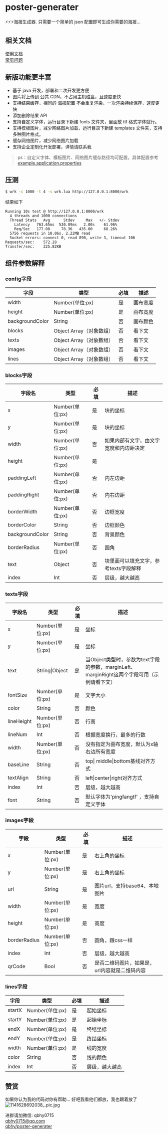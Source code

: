 # poster-generater
⚡⚡⚡海报生成器. 只需要一个简单的 json 配置即可生成你需要的海报...

## 相关文档
[使用文档](https://blog.janguly.com/poster#%E8%AF%B4%E6%98%8E)  
[常见问题](faq.md)

## 新版功能更丰富
* 基于 java 开发，部署和二次开发更方便
* 图片将上传到 公共 CDN，不占用主机磁盘，且速度更快
* 支持结果缓存，相同的 海报配置 不会重复渲染，一次渲染持续保存，速度更快
* 添加删除结果 API
* 支持自定义字体，运行目录下新建 fonts 文件夹，里面放 ttf 格式字体就行。
* 支持模板图片，减少网络图片加载，运行目录下新建 templates 文件夹，支持多种图片格式。
* 缓存网络图片，减少网络图片加载
* 支持企业定制化开发部署，详情请联系我
> ps：自定义字体、模板图片、网络图片缓存路径均可配置。具体配置参考 [example.application.properties](https://github.com/qbhy/poster-generater/blob/master/example.application.properties)

## 压测
```bash
$ wrk -c 1000 -t 4 -s wrk.lua http://127.0.0.1:8000/wrk
```
结果如下
```
Running 10s test @ http://127.0.0.1:8000/wrk
  4 threads and 1000 connections
  Thread Stats   Avg      Stdev     Max   +/- Stdev
    Latency   763.65ms  530.89ms   2.00s    61.96%
    Req/Sec   177.08     78.36   435.00     68.26%
  5756 requests in 10.06s, 2.22MB read
  Socket errors: connect 0, read 890, write 3, timeout 106
Requests/sec:    572.28
Transfer/sec:    225.82KB
```

## 组件参数解释

### config字段

| 字段            | 类型                     | 必填 | 描述                                       |
| --------------- | ------------------------ | ---- | ------------------------------------------ |
| width           | Number(单位:px)          | 是   | 画布宽度                                   |
| height          | Number(单位:px)          | 是   | 画布高度                                   |
| backgroundColor | String                   | 否   | 画布颜色                                   |
| blocks          | Object Array（对象数组） | 否   | 看下文                                     |
| texts           | Object Array（对象数组） | 否   | 看下文                                     |
| images          | Object Array（对象数组） | 否   | 看下文                                     |
| lines           | Object Array（对象数组） | 否   | 看下文                                     |

### blocks字段

| 字段名          | 类型             | 必填 | 描述                                   |
| --------------- | ---------------- | ---- | -------------------------------------- |
| x               | Number(单位:px) | 是   | 块的坐标                               |
| y               | Number(单位:px) | 是   | 块的坐标                               |
| width           | Number(单位:px) | 否   | 如果内部有文字，由文字宽度和内边距决定 |
| height          | Number(单位:px) | 是   |                                        |
| paddingLeft     | Number(单位:px) | 否   | 内左边距                               |
| paddingRight    | Number(单位:px) | 否   | 内右边距                               |
| borderWidth     | Number(单位:px) | 否   | 边框宽度                               |
| borderColor     | String           | 否   | 边框颜色                               |
| backgroundColor | String           | 否   | 背景颜色                               |
| borderRadius    | Number(单位:px) | 否   | 圆角                                   |
| text            | Object           | 否   | 块里面可以填充文字，参考texts字段解释  |
| index          | Int              | 否   | 层级，越大越高                         |

### texts字段

| 字段名         | 类型             | 必填 | 描述                                                         |
| -------------- | ---------------- | ---- | ------------------------------------------------------------ |
| x              | Number(单位:px) | 是   | 坐标                                                         |
| y              | Number(单位:px) | 是   | 坐标                                                         |
| text           | String\|Object   | 是   | 当Object类型时，参数为text字段的参数，marginLeft、marginRight这两个字段可用（示例请看下文） |
| fontSize       | Number(单位:px) | 是   | 文字大小                                                     |
| color          | String           | 否   | 颜色                                                         |
| lineHeight     | Number(单位:px) | 否   | 行高                                                         |
| lineNum        | Int              | 否   | 根据宽度换行，最多的行数                                     |
| width          | Number(单位:px) | 否   | 没有指定为画布宽度，默认为x轴右边所有宽度                                           |
| baseLine       | String           | 否   | top\| middle\|bottom基线对齐方式                             |
| textAlign      | String           | 否   | left\|center\|right对齐方式                                  |
| index         | Int              | 否   | 层级，越大越高                                               |
| font          | String           | 否   | 默认字体为'pingfangtf' ，支持自定义字体      |

### images字段

| 字段         | 类型             | 必填 | 描述                       |
| ------------ | ---------------- | ---- |--------------------------|
| x            | Number(单位:px) | 是   | 右上角的坐标                   |
| y            | Number(单位:px) | 是   | 右上角的坐标                   |
| url          | String           | 是   | 图片url，支持base64、本地图片   |
| width        | Number(单位:px) | 是   | 宽度    |
| height       | Number(单位:px) | 是   | 高度    |
| borderRadius | Number(单位:px) | 否   | 圆角，跟css一样                |
| index       | Int              | 否   | 层级，越大越高                  |
| qrCode       | Bool              | 否   | 是否二维码图片，如果是，url内容就是二维码内容 |

### lines字段

| 字段   | 类型             | 必填 | 描述           |
| ------ | ---------------- | ---- | -------------- |
| startX | Number(单位:px) | 是   | 起始坐标       |
| startY | Number(单位:px) | 是   | 起始坐标       |
| endX   | Number(单位:px) | 是   | 终结坐标       |
| endY   | Number(单位:px) | 是   | 终结坐标       |
| width  | Number(单位:px) | 是   | 线的宽度       |
| color  | String           | 否   | 线的颜色       |
| index | Int              | 否   | 层级，越大越高 |

## 赞赏
如果你认为我的代码对你有帮助... 好吧我看他们都放，我也跟着放了
![1141628692038_.pic.jpg](https://i.loli.net/2021/08/11/QEX2nZIf3Aa8hdJ.jpg)

进群请加微信: qbhy0715  
qbhy0715@qq.com  
[qbhy/poster-generater](https://github.com/qbhy/poster-generater)
